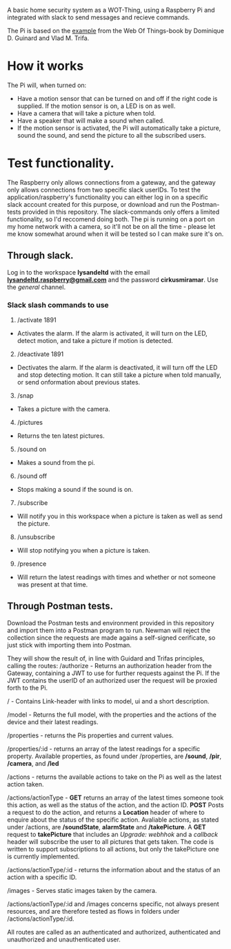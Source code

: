 A basic home security system as a WOT-Thing, using a Raspberry Pi and integrated with slack to send messages and recieve commands.

The Pi is based on the [example](https://github.com/webofthings/webofthings.js) from the Web Of Things-book by Dominique D. Guinard and Vlad M. Trifa.

# How it works
The Pi will, when turned on:
  * Have a motion sensor that can be turned on and off if the right code is supplied. If the motion sensor is on, a LED is on as well.
  * Have a camera that will take a picture when told.
  * Have a speaker that will make a sound when called.
  * If the motion sensor is activated, the Pi will automatically take a picture, sound the sound, and send the picture to all the subscribed users.

# Test functionality.
The Raspberry only allows connections from a gateway, and the gateway only allows connections from two specific slack userIDs. To test the application/raspberry's functionality you can either log in on a specific slack account created for this purpose, or download and run the Postman-tests provided in this repository. The slack-commands only offers a limited functionality, so I'd reccomend doing both. The pi is running on a port on my home network with a camera, so it'll not be on all the time - please let me know somewhat around when it will be tested so I can make sure it's on.

## Through slack.
Log in to the workspace **lysandeltd** with the email **lysandeltd.raspberry@gmail.com** and the password **cirkusmiramar**. Use the *general* channel.

### Slack slash commands to use
1. /activate 1891
  * Activates the alarm. If the alarm is activated, it will turn on the LED, detect motion, and take a picture if motion is   detected.
2. /deactivate 1891
  * Dectivates the alarm. If the alarm is deactivated, it will turn off the LED and stop detecting motion. It can still take a picture when told manually, or send onformation about previous states.
3. /snap
  * Takes a picture with the camera.
4. /pictures
  * Returns the ten latest pictures.
5. /sound on
  * Makes a sound from the pi.
6. /sound off
  * Stops making a sound if the sound is on.
7. /subscribe
  * Will notify you in this workspace when a picture is taken as well as send the picture.
8. /unsubscribe
  * Will stop notifying you when a picture is taken.
9. /presence
  * Will return the latest readings with times and whether or not someone was present at that time.

## Through Postman tests.
Download the Postman tests and environment provided in this repository and import them into a Postman program to run. Newman will reject the collection since the requests are made agains a self-signed cerificate, so just stick with importing them into Postman.

They will show the result of, in line with Guidard and Trifas principles, calling the routes:
/authorize - Returns an authorization header from the Gateway, containing a JWT to use for further requests against the Pi. If the JWT contains the userID of an authorized user the request will be proxied forth to the Pi.

/  - Contains Link-header with links to model, ui and a short description.

/model - Returns the full model, with the properties and the actions of the device and their latest readings.

/properties - returns the Pis properties and current values.

/properties/:id - returns an array of the latest readings for a specific property. Available properties, as found under /properties, are **/sound**, **/pir**, **/camera**, and **/led**

/actions - returns the available actions to take on the Pi as well as the latest action taken.

/actions/actionType - **GET** returns an array of the latest times someone took this action, as well as the status of the action, and the action ID. **POST** Posts a request to do the action, and returns a **Location** header of where to enquire about the status of the specific action. Avaliable actions, as stated under /actions, are **/soundState**, **alarmState** and **/takePicture**. A **GET** request to **takePicture** that includes an *Upgrade: webhhok* and a *callback* header will subscribe the user to all pictures that gets taken. The code is written to support subscriptions to all actions, but only the takePicture one is currently implemented.

/actions/actionType/:id - returns the information about and the status of an action with a specific ID.

/images - Serves static images taken by the camera.

/actions/actionType/:id and /images concerns specific, not always present resources, and are therefore tested as flows in folders under /actions/actionType/:id.

All routes are called as an authenticated and authorized, authenticated and unauthorized and unauthenticated user.
